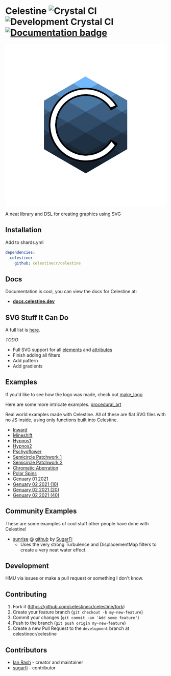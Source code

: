 # Celestine ![Crystal CI](https://github.com/celestinecr/celestine/workflows/Crystal%20CI/badge.svg) ![Development Crystal CI](https://github.com/celestinecr/celestine/workflows/Development%20Crystal%20CI/badge.svg) [![Documentation badge](https://img.shields.io/badge/docs-latest-green.svg?style=flat-square)](https://docs.celestine.dev)


[![Celestine Logo](https://raw.githubusercontent.com/celestinecr/celestine/main/logo/logo.svg)](https://github.com/celestinecr/celestine/blob/main/src/make_logo.cr)


A neat library and DSL for creating graphics using SVG

## Installation

Add to shards.yml

```yaml
dependencies:
  celestine:
    github: celestinecr/celestine
```

## Docs

Documentation is cool, you can view the docs for Celestine at:
 * [**docs.celestine.dev**](https://docs.celestine.dev/)

## SVG Stuff It Can Do

A full list is [here](https://docs.celestine.dev/svg_element_checklist.html).

 *TODO*
 * Full SVG support for all [elements](https://developer.mozilla.org/en-US/docs/Web/SVG/Element) and [attributes](https://developer.mozilla.org/en-US/docs/Web/SVG/Attribute)
 * Finish adding all filters
 * Add pattern
 * Add gradients

## Examples

If you'd like to see how the logo was made, check out [make_logo](https://github.com/celestinecr/celestine/blob/main/src/make_logo.cr)

Here are some more intricate examples. [procedural_art](https://github.com/sol-vin/procedural_art)

Real world examples made with Celestine. All of these are flat SVG files with no JS inside, using only functions built into Celestine.

 * [Inward](https://www.sol.vin/art/live/inward/)
 * [Mineshift](https://www.sol.vin/art/live/mineshift/)
 * [Hypnos1](https://cdpn.io/redcodefinal/fullpage/ZEOgzXX)
 * [Hypnos2](https://cdpn.io/redcodefinal/fullpage/WNxqYMy)
 * [Pschyoflower](https://codepen.io/redcodefinal/pen/mdrJeGZ)
 * [Semicircle Patchwork 1](https://codepen.io/redcodefinal/pen/WNGwdxe)
 * [Semicircle Patchwork 2](https://codepen.io/redcodefinal/pen/yLaOpae)
 * [Chromatic Aberration](https://codepen.io/redcodefinal/pen/zYKqpBZ)
 * [Polar Spins](https://codepen.io/redcodefinal/pen/RwGaxRY)
 * [Genuary 01 2021](https://codepen.io/redcodefinal/pen/RwGQdVN)
 * [Genuary 02 2021 (10)](https://codepen.io/redcodefinal/pen/bGwvrNo)
 * [Genuary 02 2021 (20)](https://codepen.io/redcodefinal/pen/jOMzLEz)
 * [Genuary 02 2021 (40)](https://codepen.io/redcodefinal/pen/MWjVovO)
 
## Community Examples

These are some examples of cool stuff other people have done with Celestine!

 * [sunrise](https://sunrise.sugarfi.dev) @ [github](https://github.com/sugarfi/sunrise) by [SugarFi](https://sugarfi.dev)
   * Uses the very strong Turbulence and DisplacementMap filters to create a very neat water effect.

## Development

HMU via issues or make a pull request or something I don't know.

## Contributing

1. Fork it (<https://github.com/celestinecr/celestine/fork>)
2. Create your feature branch (`git checkout -b my-new-feature`)
3. Commit your changes (`git commit -am 'Add some feature'`)
4. Push to the branch (`git push origin my-new-feature`)
5. Create a new Pull Request to the `development` branch at celestinecr/celestine

## Contributors

- [Ian Rash](https://github.com/sol-vin) - creator and maintainer
- [sugarfi](https://github.com/sugarfi) - contributor
